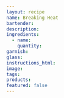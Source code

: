```yaml
---
layout: recipe
name: Breaking Heat
bartender:
description:
ingredients:
  - name:
    quantity:
garnish:
glass:
instructions_html:
image:
tags:
products:
featured: false
---
```

